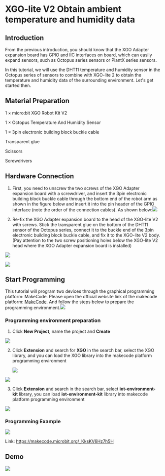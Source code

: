 ﻿---
sidebar_position: 3
sidebar_label: XGO-lite V2 Obtain ambient temperature and humidity data
---

# XGO-lite V2 Obtain ambient temperature and humidity data

## Introduction

From the previous introduction, you should know that the XGO Adapter expansion board has GPIO and IIC interfaces on board, which can easily expand sensors, such as Octopus series sensors or PlantX series sensors.

In this tutorial, we will use the DHT11 temperature and humidity sensor in the Octopus series of sensors to combine with XGO-lite 2 to obtain the temperature and humidity data of the surrounding environment. Let's get started then.

## Material Preparation

1 × micro:bit XGO Robot Kit V2

1 × Octopus Temperature And Humidity Sensor

1 × 3pin electronic building block buckle cable

Transparent glue

Scissors

Screwdrivers

## Hardware Connection

1. First, you need to unscrew the two screws of the XGO Adapter expansion board with a screwdriver, and insert the 3pin electronic building block buckle cable through the bottom end of the robot arm as shown in the figure below and insert it into the pin header of the GPIO interface (note the order of the connection cables). As shown below:![](https://wiki-media-ef.oss-cn-hongkong.aliyuncs.com/i18n/en/docusaurus-plugin-content-docs/current/microbit/robot/xgo-robot-kit-v2/images/microbit-xgo-lite-v2-DHT11-01.png)

2. Re-fix the XGO Adapter expansion board to the head of the XGO-lite V2 with screws. Stick the transparent glue on the bottom of the DHT11 sensor of the Octopus series, connect it to the buckle end of the 3pin electronic building block buckle cable, and fix it to the XGO-lite V2 body. (Pay attention to the two screw positioning holes below the XGO-lite V2 head where the XGO Adapter expansion board is installed)

![](https://wiki-media-ef.oss-cn-hongkong.aliyuncs.com/i18n/en/docusaurus-plugin-content-docs/current/microbit/robot/xgo-robot-kit-v2/images/microbit-xgo-lite-v2-DHT11-02.png)

![](https://wiki-media-ef.oss-cn-hongkong.aliyuncs.com/i18n/en/docusaurus-plugin-content-docs/current/microbit/robot/xgo-robot-kit-v2/images/microbit-xgo-lite-v2-DHT11-03.png)

## Start Programming

This tutorial will program two devices through the graphical programming platform: MakeCode. Please open the official website link of the makecode platform: [MakeCode](https://makecode.microbit.org/#). And follow the steps below to prepare the programming environment.![](https://wiki-media-ef.oss-cn-hongkong.aliyuncs.com/i18n/en/docusaurus-plugin-content-docs/current/microbit/robot/xgo-robot-kit-v2/images/microbit-xgo-lite-v2-makecode-01.png)

### Programming environment preparation

1.  Click **New Project**, name the project and **Create**

![](https://wiki-media-ef.oss-cn-hongkong.aliyuncs.com/i18n/en/docusaurus-plugin-content-docs/current/microbit/robot/xgo-robot-kit-v2/images/microbit-xgo-lite-v2-makecode-02.png)



2. Click **Extension** and search for **XGO** in the search bar, select the XGO library, and you can load the XGO library into the makecode platform programming environment

   

   ![](https://wiki-media-ef.oss-cn-hongkong.aliyuncs.com/i18n/en/docusaurus-plugin-content-docs/current/microbit/robot/xgo-robot-kit-v2/images/microbit-xgo-lite-v2-makecode-03.png)

![](https://wiki-media-ef.oss-cn-hongkong.aliyuncs.com/i18n/en/docusaurus-plugin-content-docs/current/microbit/robot/xgo-robot-kit-v2/images/microbit-xgo-lite-v2-makecode-03-1.png)

3. Click **Extension** and search in the search bar, select **iot-environment-kit** library, you can load **iot-environment-kit** library into makecode platform programming environment

![](https://wiki-media-ef.oss-cn-hongkong.aliyuncs.com/i18n/en/docusaurus-plugin-content-docs/current/microbit/robot/xgo-robot-kit-v2/images/microbit-xgo-lite-v2-DHT11-04.png)

### Programming Example

![](https://wiki-media-ef.oss-cn-hongkong.aliyuncs.com/i18n/en/docusaurus-plugin-content-docs/current/microbit/robot/xgo-robot-kit-v2/images/microbit-xgo-lite-v2-DHT11-05.png)



Link: https://makecode.microbit.org/_KksKV6Hz7h5H

## Demo

![](https://wiki-media-ef.oss-cn-hongkong.aliyuncs.com/i18n/en/docusaurus-plugin-content-docs/current/microbit/robot/xgo-robot-kit-v2/images/microbit-xgo-lite-v2-DHT11-06.gif)
